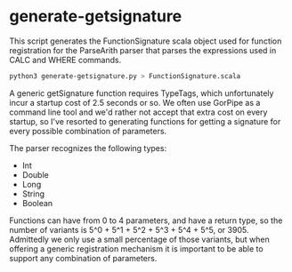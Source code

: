 # generate-getsignature

This script generates the FunctionSignature scala object used for function registration
for the ParseArith parser that parses the expressions used in CALC and WHERE commands.

```bash
python3 generate-getsignature.py > FunctionSignature.scala
```

A generic getSignature function requires TypeTags, which unfortunately incur a startup
cost of 2.5 seconds or so. We often use GorPipe as a command line tool and we'd rather not
accept that extra cost on every startup, so I've resorted to generating functions for
getting a signature for every possible combination of parameters.

The parser recognizes the following types:
* Int
* Double
* Long
* String
* Boolean

Functions can have from 0 to 4 parameters, and have a return type, so the number of
variants is 5^0 + 5^1 + 5^2 + 5^3 + 5^4 + 5^5, or 3905. Admittedly we only use a small
percentage of those variants, but when offering a generic registration mechanism it
is important to be able to support any combination of parameters.
